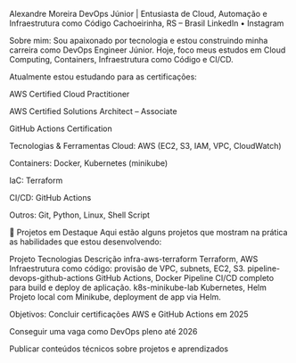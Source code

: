 Alexandre Moreira
DevOps Júnior | Entusiasta de Cloud, Automação e Infraestrutura como Código
Cachoeirinha, RS – Brasil
LinkedIn • Instagram

Sobre mim:
Sou apaixonado por tecnologia e estou construindo minha carreira como DevOps Engineer Júnior. Hoje, foco meus estudos em Cloud Computing, Containers, Infraestrutura como Código e CI/CD.

Atualmente estou estudando para as certificações:

AWS Certified Cloud Practitioner

AWS Certified Solutions Architect – Associate

GitHub Actions Certification

Tecnologias & Ferramentas
Cloud: AWS (EC2, S3, IAM, VPC, CloudWatch)

Containers: Docker, Kubernetes (minikube)

IaC: Terraform

CI/CD: GitHub Actions

Outros: Git, Python, Linux, Shell Script

📌 Projetos em Destaque
Aqui estão alguns projetos que mostram na prática as habilidades que estou desenvolvendo:

Projeto	Tecnologias	Descrição
infra-aws-terraform	Terraform, AWS	Infraestrutura como código: provisão de VPC, subnets, EC2, S3.
pipeline-devops-github-actions	GitHub Actions, Docker	Pipeline CI/CD completo para build e deploy de aplicação.
k8s-minikube-lab	Kubernetes, Helm	Projeto local com Minikube, deployment de app via Helm.

Objetivos:
Concluir certificações AWS e GitHub Actions em 2025

Conseguir uma vaga como DevOps pleno até 2026

Publicar conteúdos técnicos sobre projetos e aprendizados

